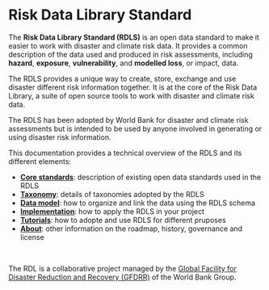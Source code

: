 <!-- https://hackmd.io/bdFuvXOfTXWzyHS44r1VXQ?both -->

# Risk Data Library Standard

The **Risk Data Library Standard (RDLS)** is an open data standard to make it easier to work with disaster and climate risk data. It provides a common description of the data used and produced in risk assessments, including **hazard**, **exposure**, **vulnerability**, and **modelled loss**, or impact, data.

The RDLS provides a unique way to create, store, exchange and use disaster different risk information together. It is at the core of the Risk Data Library, a suite of open source tools to work with disaster and climate risk data.

The RDLS has been adopted by World Bank for disaster and climate risk assessments but is intended to be used by anyone involved in generating or using disaster risk information.

This documentation provides a technical overview of the RDLS and its different elements:

- [**Core standards**](standards.md): description of existing open data standards used in the RDLS
- [**Taxonomy**](taxonomy.md): details of taxonomies adopted by the RDLS
- [**Data model**](datamodel.md): how to organize and link the data using the RDLS schema
- [**Implementation**](implementation.md): how to apply the RDLS in your project
- [**Tutorials**](tutorials.md): how to adopte and use RDLS for different pruposes
- [**About**](roadmap.md): other information on the roadmap, history, governance and license

<br/>

The RDL is a collaborative project managed by the [Global Facility for Disaster Reduction and Recovery (GFDRR)](https://www.gfdrr.org/) of the World Bank Group.